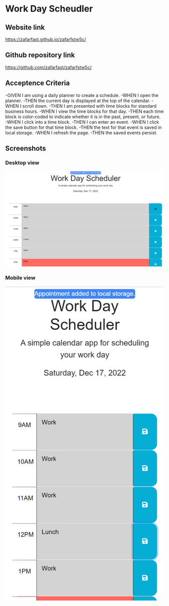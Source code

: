 # Work Day Scheudler

## Website link
https://zafarfast.github.io/zafarfstw5c/

## Github repository link
https://github.com/zafarfast/zafarfstw5c/

## Acceptence Criteria

-GIVEN I am using a daily planner to create a schedule.
-WHEN I open the planner.
-THEN the current day is displayed at the top of the calendar.
-WHEN I scroll down.
-THEN I am presented with time blocks for standard business hours.
-WHEN I view the time blocks for that day.
-THEN each time block is color-coded to indicate whether it is in the past, present, or future.
-WHEN I click into a time block.
-THEN I can enter an event.
-WHEN I click the save button for that time block.
-THEN the text for that event is saved in local storage.
-WHEN I refresh the page.
-THEN the saved events persist.


## Screenshots
### Desktop view

![screenshot](assets/images/screenshot1.png)

### Mobile view

![screenshot](assets/images/screenshot2.png)
